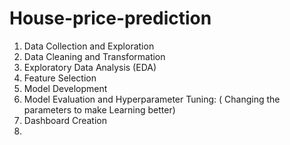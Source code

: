# House-price-prediction
1.	Data Collection and Exploration
2.	Data Cleaning and Transformation
3.	Exploratory Data Analysis (EDA)
4.	Feature Selection
5.	Model Development
6.	Model Evaluation and Hyperparameter Tuning: ( Changing the parameters to make Learning better)
7.	Dashboard Creation
8.	
